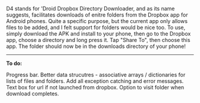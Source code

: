 D4 stands for 'Droid Dropbox Directory Downloader, and as its name suggests, facilitates downloads of enitre folders from the Dropbox app for Android phones. Quite a specific purpose, but the current app only allows files to be added, and I felt support for folders would be nice too.
To use, simply download the APK and install to your phone, then go to the Dropbox app, choose a directory and long press it. Tap "Share To", then choose this app. The folder should now be in the downloads directory of your phone!

*******************
**To do:**

Progress bar.
Better data strucutres - associative arrays / dictionaries for lists of files and folders.
Add all exception catching and error messages.
Text box for url if not launched from dropbox.
Option to visit folder when download completes.
